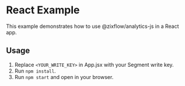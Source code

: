 # React Example

This example demonstrates how to use @zixflow/analytics-js in a React app.

## Usage

1. Replace `<YOUR_WRITE_KEY>` in App.jsx with your Segment write key.
2. Run `npm install`.
3. Run `npm start` and open in your browser. 